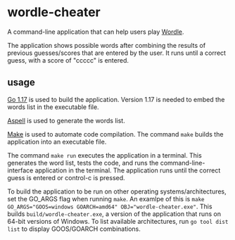 # wordle-cheater

A command-line application that can help users play [Wordle](https://www.powerlanguage.co.uk/wordle).

The application shows possible words after combining the results of previous guesses/scores that are entered by the user.
It runs until a correct guess, with a score of "ccccc" is entered.

## usage

[Go 1.17](https://golang.org/dl/) is used to build the application. Version 1.17 is needed to embed the words list in the executable file.

[Aspell](https://github.com/GNUAspell/aspell) is used to generate the words list.

[Make](https://www.gnu.org/software/make/) is used to automate code compilation.  The command `make` builds the application into an executable file.

The command `make run` executes the application in a terminal.  This generates the word list, tests the code, and runs the command-line-interface application in the terminal.  The application runs until the correct guess is entered or control-c is pressed.

To build the application to be run on other operating systems/architectures, set the GO_ARGS flag when running `make`.  An examlpe of this is `make GO_ARGS="GOOS=windows GOARCH=amd64" OBJ="wordle-cheater.exe"`.  This builds `build/wordle-cheater.exe`, a version of the application that runs on 64-bit versions of Windows.  To list available architectures, run `go tool dist list` to display GOOS/GOARCH combinations.
